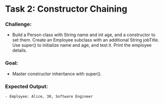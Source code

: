 # Task 2: Constructor Chaining
### Challenge: 
- Build a Person class with String name and int age, and a constructor to set them. Create an Employee subclass with an additional String jobTitle. Use super() to initialize name and age, and test it. Print the employee details.

### Goal: 
- Master constructor inheritance with super().

### Expected Output:
```
- Employee: Alice, 30, Software Engineer
```
